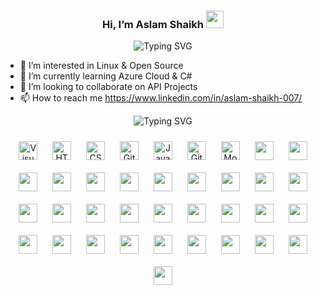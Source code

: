 <h3 align="center">
  Hi, I’m Aslam Shaikh
  <img src="https://media.giphy.com/media/hvRJCLFzcasrR4ia7z/giphy.gif" width="28">
</h3>

<p align="center">
<img src="https://readme-typing-svg.herokuapp.com?font=Fira+Code&duration=4000&pause=1000&color=F75C7E&center=true&width=435&lines=2%2B+years+of+professional+experience." alt="Typing SVG" /></a>
</p>

- 👀 I’m interested in Linux & Open Source 
- 🌱 I’m currently learning Azure Cloud & C#
- 💞️ I’m looking to collaborate on API Projects
- 📫 How to reach me https://www.linkedin.com/in/aslam-shaikh-007/

<p align="center">
<img src="https://readme-typing-svg.herokuapp.com?font=Fira+Code&size=18&pause=1000&color=F75C7E&center=true&vCenter=true&width=500&height=30&lines=Languages+%26+Technologies+Used." alt="Typing SVG" /></a>
</p>

<div align="center">
<img align="center" alt="Visual Studio Code" width="30px" src="https://cdn.jsdelivr.net/gh/devicons/devicon/icons/vscode/vscode-original.svg" style="padding:10px;" />
<img align="center" alt="HTML5" width="30px" src="https://cdn.jsdelivr.net/gh/devicons/devicon/icons/html5/html5-original.svg" style="padding:10px;" />
<img align="center" alt="CSS3" width="30px" src="https://cdn.jsdelivr.net/gh/devicons/devicon/icons/css3/css3-original.svg" style="padding:10px;" /> 
<img align="center" alt="GitHub" width="30px" src="https://user-images.githubusercontent.com/3369400/139448065-39a229ba-4b06-434b-bc67-616e2ed80c8f.png" style="padding:10px;" />
<img align="center" alt="JavaScript" width="30px" src="https://cdn.jsdelivr.net/gh/devicons/devicon/icons/javascript/javascript-original.svg" style="padding:10px;" />
<img align="center" alt="Git" width="30px" src="https://cdn.jsdelivr.net/gh/devicons/devicon/icons/git/git-original.svg" style="padding:10px;" />
<img align="center" alt="MongoDB" width="30px" src="https://cdn.jsdelivr.net/gh/devicons/devicon/icons/mongodb/mongodb-original.svg" style="padding:10px;"/>
    
   <img align="center" width="30px" style="padding:10px" src="https://cdn.jsdelivr.net/gh/devicons/devicon/icons/androidstudio/androidstudio-original.svg" />
   <img align="center" width="30px" style="padding:10px" src="https://cdn.jsdelivr.net/gh/devicons/devicon/icons/arduino/arduino-original.svg" />
   <img align="center" width="30px" style="padding:10px" src="https://cdn.jsdelivr.net/gh/devicons/devicon/icons/visualstudio/visualstudio-plain.svg" />
   <img align="center" width="30px" style="padding:10px" src="https://cdn.jsdelivr.net/gh/devicons/devicon/icons/dotnetcore/dotnetcore-original.svg" />
   <img align="center" width="30px" style="padding:10px" src="https://cdn.jsdelivr.net/gh/devicons/devicon/icons/angularjs/angularjs-original.svg" />
   <img align="center" width="30px" style="padding:10px" src="https://cdn.jsdelivr.net/gh/devicons/devicon/icons/atom/atom-original.svg" />
   <img align="center" width="30px" style="padding:10px" src="https://cdn.jsdelivr.net/gh/devicons/devicon/icons/bitbucket/bitbucket-original.svg" />
   <img align="center" width="30px" style="padding:10px" src="https://cdn.jsdelivr.net/gh/devicons/devicon/icons/bootstrap/bootstrap-original.svg" />
   <img align="center" width="30px" style="padding:10px" src="https://cdn.jsdelivr.net/gh/devicons/devicon/icons/csharp/csharp-original.svg" />
   <img align="center" width="30px" style="padding:10px" src="https://cdn.jsdelivr.net/gh/devicons/devicon/icons/figma/figma-original.svg" />
   <img align="center" width="30px" style="padding:10px" src="https://cdn.jsdelivr.net/gh/devicons/devicon/icons/filezilla/filezilla-plain.svg" />
   <img align="center" width="30px" style="padding:10px" src="https://cdn.jsdelivr.net/gh/devicons/devicon/icons/gradle/gradle-plain.svg" />
   <img align="center" width="30px" style="padding:10px" src="https://cdn.jsdelivr.net/gh/devicons/devicon/icons/java/java-original.svg" />
   <img align="center" width="30px" style="padding:10px" src="https://cdn.jsdelivr.net/gh/devicons/devicon/icons/kotlin/kotlin-original.svg" />
   <img align="center" width="30px" style="padding:10px" src="https://cdn.jsdelivr.net/gh/devicons/devicon/icons/linux/linux-original.svg" />
   <img align="center" width="30px" style="padding:10px" src="https://cdn.jsdelivr.net/gh/devicons/devicon/icons/materialui/materialui-original.svg" />
   <img align="center" width="30px" style="padding:10px" src="https://cdn.jsdelivr.net/gh/devicons/devicon/icons/nuget/nuget-original.svg" />
   <img align="center" width="30px" style="padding:10px" src="https://cdn.jsdelivr.net/gh/devicons/devicon/icons/npm/npm-original-wordmark.svg" />
   <img align="center" width="30px" style="padding:10px" src="https://cdn.jsdelivr.net/gh/devicons/devicon/icons/nodejs/nodejs-original-wordmark.svg" />
   <img align="center" width="30px" style="padding:10px" src="https://cdn.jsdelivr.net/gh/devicons/devicon/icons/opensuse/opensuse-original-wordmark.svg" />
   <img align="center" width="30px" style="padding:10px" src="https://cdn.jsdelivr.net/gh/devicons/devicon/icons/postgresql/postgresql-plain.svg" />
   <img align="center" width="30px" style="padding:10px" src="https://cdn.jsdelivr.net/gh/devicons/devicon/icons/sourcetree/sourcetree-original.svg" />
   <img align="center" width="30px" style="padding:10px" src="https://cdn.jsdelivr.net/gh/devicons/devicon/icons/microsoftsqlserver/microsoftsqlserver-plain.svg" />
   <img align="center" width="30px" style="padding:10px" src="https://cdn.jsdelivr.net/gh/devicons/devicon/icons/react/react-original.svg" />
   <img align="center" width="30px" style="padding:10px" src="https://cdn.jsdelivr.net/gh/devicons/devicon/icons/tailwindcss/tailwindcss-plain.svg" />
   <img align="center" width="30px" style="padding:10px" src="https://cdn.jsdelivr.net/gh/devicons/devicon/icons/knockout/knockout-plain-wordmark.svg" />
   <img align="center" width="30px" style="padding:10px" src="https://cdn.jsdelivr.net/gh/devicons/devicon/icons/firebase/firebase-plain.svg" />
   <img align="center" width="30px" style="padding:10px" src="https://cdn.jsdelivr.net/gh/devicons/devicon/icons/docker/docker-original.svg" />
   <img align="center" width="30px" style="padding:10px" src="https://cdn.jsdelivr.net/gh/devicons/devicon/icons/bash/bash-original.svg" />
   <img align="center" width="30px" style="padding:10px" src="https://cdn.jsdelivr.net/gh/devicons/devicon/icons/azure/azure-original.svg" />
   
  
</div>

<!---
BeingTiger007/BeingTiger007 is a ✨ special ✨ repository because its `README.md` (this file) appears on your GitHub profile.
You can click the Preview link to take a look at your changes.
--->
